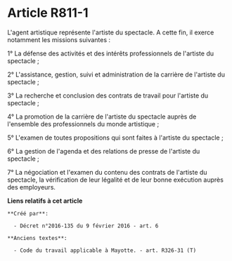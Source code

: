 # Article R811-1

L'agent artistique représente l'artiste du spectacle. A cette fin, il exerce notamment les missions suivantes : 

1° La défense des activités et des intérêts professionnels de l'artiste du spectacle ; 

2° L'assistance, gestion, suivi et administration de la carrière de l'artiste du spectacle ; 

3° La recherche et conclusion des contrats de travail pour l'artiste du spectacle ; 

4° La promotion de la carrière de l'artiste du spectacle auprès de l'ensemble des professionnels du monde artistique ; 

5° L'examen de toutes propositions qui sont faites à l'artiste du spectacle ; 

6° La gestion de l'agenda et des relations de presse de l'artiste du spectacle ; 

7° La négociation et l'examen du contenu des contrats de l'artiste du  spectacle, la vérification de leur légalité et de leur
bonne exécution  auprès des employeurs.

**Liens relatifs à cet article**

	**Créé par**:

	  - Décret n°2016-135 du 9 février 2016 - art. 6

	**Anciens textes**:

	  - Code du travail applicable à Mayotte. - art. R326-31 (T)
